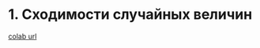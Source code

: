 # 1. Сходимости случайных величин
[colab url](https://colab.research.google.com/github/mathmechterver/stat2021/blob/master/prac01/stat01.ipynb)

